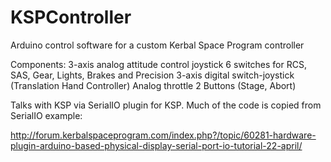 # KSPController
Arduino control software for a custom Kerbal Space Program controller

Components:
3-axis analog attitude control joystick
6 switches for RCS, SAS, Gear, Lights, Brakes and Precision
3-axis digital switch-joystick (Translation Hand Controller)
Analog throttle
2 Buttons (Stage, Abort)

Talks with KSP via SerialIO plugin for KSP. Much of the code is copied from SerialIO example:

http://forum.kerbalspaceprogram.com/index.php?/topic/60281-hardware-plugin-arduino-based-physical-display-serial-port-io-tutorial-22-april/
